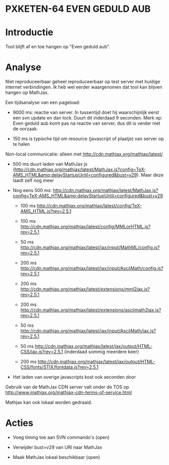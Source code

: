 PXKETEN-64 EVEN GEDULD AUB
==========================


# Introductie

Tool blijft af en toe hangen op "Even geduld aub".

# Analyse

Niet reproduceerbaar geheel reproduceerbaar op test server met huidige internet verbindingen. 
Ik heb wel eerder waargenomen dat tool kan blijven hangen op MathJax.

Een tijdsanalyse van een pageload:

- 9000 ms: reactie van server. In tussentijd doet hij waarschijnlijk eerst een svn update en dan lock. Duurt dit 
inderdaad 9 seconden. Merk op: Even geduld aub komt pas na reactie van server, dus dit is verder niet de oorzaak.

- 150 ms is typische tijd om resource (javascript of plaatje) van server op te halen

Non-local communicatie: alleen met http://cdn.mathjax.org/mathjax/latest/

- 500 ms duurt laden van MathJax js (http://cdn.mathjax.org/mathjax/latest/MathJax.js?config=TeX-AMS_HTML&amp;delayStartupUntil=configured&bust=v29). Maar deze laadt zelf nog meer

- Nog eens 500 ms:  http://cdn.mathjax.org/mathjax/latest/MathJax.js?config=TeX-AMS_HTML&amp;delayStartupUntil=configured&bust=v29

    - 100 ms http://cdn.mathjax.org/mathjax/latest/config/TeX-AMS_HTML.js?rev=2.5.1
    
    - 100 ms http://cdn.mathjax.org/mathjax/latest/config/MMLorHTML.js?rev=2.5.1
    
    - 50 ms http://cdn.mathjax.org/mathjax/latest/jax/input/MathML/config.js?rev=2.5.1
    
    - 200 ms http://cdn.mathjax.org/mathjax/latest/jax/input/AsciiMath/config.js?rev=2.5.1
    
    - 200 ms http://cdn.mathjax.org/mathjax/latest/extensions/mml2jax.js?rev=2.5.1
    
    - 200 ms http://cdn.mathjax.org/mathjax/latest/extensions/asciimath2jax.js?rev=2.5.1
    
    - 50 ms http://cdn.mathjax.org/mathjax/latest/jax/input/AsciiMath/jax.js?rev=2.5.1
    
    - 50 ms http://cdn.mathjax.org/mathjax/latest/jax/output/HTML-CSS/jax.js?rev=2.5.1 (inderdaad sommig meerdere keer)
    
    - 200 ms http://cdn.mathjax.org/mathjax/latest/jax/output/HTML-CSS/fonts/STIX/fontdata.js?rev=2.5.1
    
- Het laden van overige javascripts kost ook seconden door 
    
Gebruik van de MathJax CDN server valt onder de TOS op http://www.mathjax.org/mathjax-cdn-terms-of-service.html

Mathjax kan ook lokaal worden gedraaid.
    

# Acties

- Voeg timing toe aan SVN commando's (open)

- Verwijder bust=v29 van URI naar MathJax

- Maak MathJax lokaal beschikbaar (open)

